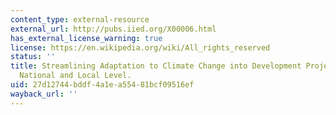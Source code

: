 ```yaml
---
content_type: external-resource
external_url: http://pubs.iied.org/X00006.html
has_external_license_warning: true
license: https://en.wikipedia.org/wiki/All_rights_reserved
status: ''
title: Streamlining Adaptation to Climate Change into Development Projects at the
  National and Local Level.
uid: 27d12744-bddf-4a1e-a554-81bcf09516ef
wayback_url: ''
---
```

